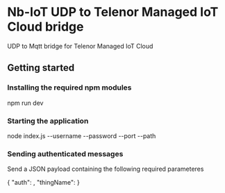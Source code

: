 # Nb-IoT UDP to Telenor Managed IoT Cloud bridge

UDP to Mqtt bridge for Telenor Managed IoT Cloud

## Getting started

### Installing the required npm modules

npm run dev

### Starting the application

node index.js --username <mic username> --password <mic password> --port <udp port> --path <path to cert folder>
  
### Sending authenticated messages

Send a JSON payload containing the following required parameteres

{
  "auth": <MD5 hash of public key>,
  "thingName": <MIC thing name>
}
